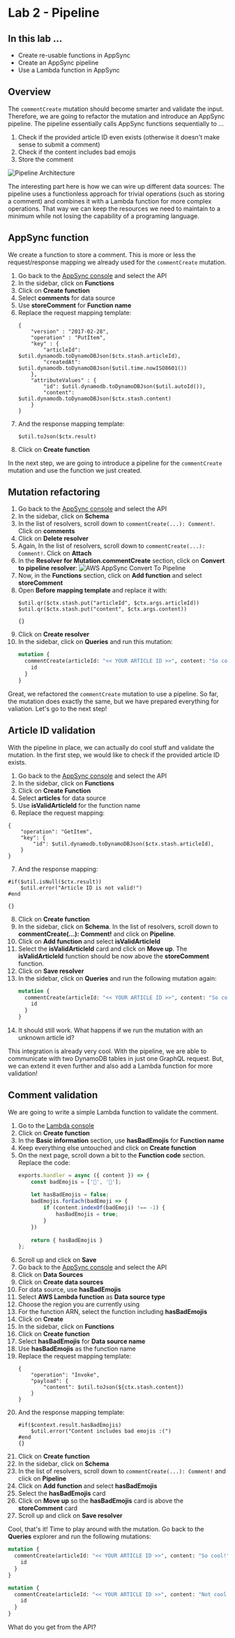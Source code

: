 # Lab 2 - Pipeline

## In this lab …

* Create re-usable functions in AppSync
* Create an AppSync pipeline
* Use a Lambda function in AppSync

## Overview

The `commentCreate` mutation should become smarter and validate the input. Therefore, we are going to refactor the mutation and introduce an AppSync pipeline. The pipeline essentially calls AppSync functions sequentially to …

1. Check if the provided article ID even exists (otherwise it doesn't make sense to submit a comment)
2. Check if the content includes bad emojis
3. Store the comment

![Pipeline Architecture](/_media/lab2/architecture.png)

The interesting part here is how we can wire up different data sources: The pipeline uses a functionless approach for trivial operations (such as storing a comment) and combines it with a Lambda function for more complex operations. That way we can keep the resources we need to maintain to a minimum while not losing the capability of a programing language. 

## AppSync function

We create a function to store a comment. This is more or less the request/response mapping we already used for the `commentCreate` mutation.

1. Go back to the [AppSync console](console.aws.amazon.com/appsync) and select the API
2. In the sidebar, click on **Functions**
3. Click on **Create function** 
4. Select **comments** for data source
5. Use **storeComment** for **Function name**
6. Replace the request mapping template:
    ```velocity
    {
        "version" : "2017-02-28",
        "operation" : "PutItem",
        "key" : {
            "articleId": $util.dynamodb.toDynamoDBJson($ctx.stash.articleId),
            "createdAt": $util.dynamodb.toDynamoDBJson($util.time.nowISO8601())
        },
        "attributeValues" : {
            "id": $util.dynamodb.toDynamoDBJson($util.autoId()),
            "content": $util.dynamodb.toDynamoDBJson($ctx.stash.content)
        }
    }
    ```
7. And the response mapping template:
    ```velocity
    $util.toJson($ctx.result)
    ```
8. Click on **Create function**

In the next step, we are going to introduce a pipeline for the `commentCreate` mutation and use the function we just created.

## Mutation refactoring

1. Go back to the [AppSync console](console.aws.amazon.com/appsync) and select the API
2. In the sidebar, click on **Schema**
3. In the list of resolvers, scroll down to `commentCreate(...): Comment!`. Click on **comments**
4. Click on **Delete resolver**
5. Again, In the list of resolvers, scroll down to `commentCreate(...): Comment!`. Click on **Attach**
6. In the **Resolver for Mutation.commentCreate** section, click on **Convert to pipeline resolver**:
  ![AWS AppSync Convert To Pipeline](/_media/lab2/convert.png)
7. Now, in the **Functions** section, click on **Add function** and select **storeComment**
8. Open **Before mapping template** and replace it with:
    ```velocity
    $util.qr($ctx.stash.put("articleId", $ctx.args.articleId))
    $util.qr($ctx.stash.put("content", $ctx.args.content))

    {}
    ```
9. Click on **Create resolver**
10. In the sidebar, click on **Queries** and run this mutation:
    ```graphql
    mutation {
      commentCreate(articleId: "<< YOUR ARTICLE ID >>", content: "So cool!") {
        id
      }
    }
    ```

Great, we refactored the `commentCreate` mutation to use a pipeline. So far, the mutation does exactly the same, but we have prepared everything for valiation. Let's go to the next step!

## Article ID validation

With the pipeline in place, we can actually do cool stuff and validate the mutation. In the first step, we would like to check if the provided article ID exists.

1. Go back to the [AppSync console](console.aws.amazon.com/appsync) and select the API
2. In the sidebar, click on **Functions**
3. Click on **Create Function**
4. Select **articles** for data source
5. Use **isValidArticleId** for the function name
6. Replace the request mapping:
  ```velocity
  {
      "operation": "GetItem",
      "key": {
          "id": $util.dynamodb.toDynamoDBJson($ctx.stash.articleId),
      }
  }
  ```
7. And the response mapping:
  ```velocity
  #if($util.isNull($ctx.result))
      $util.error("Article ID is not valid!")
  #end

  {}
  ```
8. Click on **Create function**
9. In the sidebar, click on **Schema**. In the list of resolvers, scroll down to **commentCreate(...): Comment!** and click on **Pipeline**.
10. Click on **Add function** and select **isValidArticleId**
11. Select the **isValidArticleId** card and click on **Move up**. The **isValidArticleId** function should be now above the **storeComment** function.
12. Click on **Save resolver**
13. In the sidebar, click on **Queries** and run the following mutation again:
    ```graphql
    mutation {
      commentCreate(articleId: "<< YOUR ARTICLE ID >>", content: "So cool!") {
        id
      }
    }
    ```
14. It should still work. What happens if we run the mutation with an unknown article id?

This integration is already very cool. With the pipeline, we are able to communicate with two DynamoDB tables in just one GraphQL request. But, we can extend it even further and also add a Lambda function for more validation!

## Comment validation

We are going to write a simple Lambda function to validate the comment.

1. Go to the [Lambda console](https://console.aws.amazon.com/lambda)
2. Click on **Create function**
3. In the **Basic information** section, use **hasBadEmojis** for **Function name**
4. Keep everything else untouched and click on **Create function**
5. On the next page, scroll down a bit to the **Function code** section. Replace the code:
    ```javascript
    exports.handler = async ({ content }) => {
        const badEmojis = ['🖕', '💩'];
        
        let hasBadEmojis = false;
        badEmojis.forEach(badEmoji => {
            if (content.indexOf(badEmoji) !== -1) {
                hasBadEmojis = true;
            }
        })
        
        return { hasBadEmojis }
    };
    ```
6. Scroll up and click on **Save**
7. Go back to the [AppSync console](console.aws.amazon.com/appsync) and select the API
8. Click on **Data Sources**
9. Click on **Create data sources**
10. For data source, use **hasBadEmojis**
11. Select **AWS Lambda function** as **Data source type**
12. Choose the region you are currently using
13. For the function ARN, select the function including **hasBadEmojis**
14. Click on **Create**
15. In the sidebar, click on **Functions**
16. Click on **Create function**
17. Select **hasBadEmojis** for **Data source name**
18. Use **hasBadEmojis** as the function name
19. Replace the request mapping template:
    ```velocity
    {
        "operation": "Invoke",
        "payload": {
            "content": $util.toJson(${ctx.stash.content})
        }
    }
    ```
20. And the response mapping template:
    ```velocity
    #if($context.result.hasBadEmojis)
        $util.error("Content includes bad emojis :(")
    #end
    {}
    ```
21. Click on **Create function**
22. In the sidebar, click on **Schema**
23. In the list of resolvers, scroll down to `commentCreate(...): Comment!` and click on **Pipeline**
24. Click on **Add function** and select **hasBadEmojis**
25. Select the **hasBadEmojis** card
26. Click on **Move up** so the **hasBadEmojis** card is above the **storeComment** card
27. Scroll up and click on **Save resolver**

Cool, that's it! Time to play around with the mutation. Go back to the **Queries** explorer and run the following mutations:

```graphql
mutation {
  commentCreate(articleId: "<< YOUR ARTICLE ID >>", content: "So cool!") {
    id
  }
}
```

```graphql
mutation {
  commentCreate(articleId: "<< YOUR ARTICLE ID >>", content: "Not cool! 🖕") {
    id
  }
}
```

What do you get from the API?